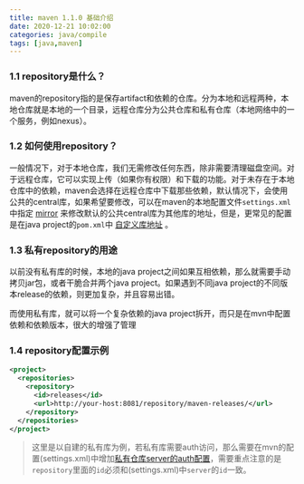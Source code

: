 ```yaml
---
title: maven 1.1.0 基础介绍
date: 2020-12-21 10:02:00
categories: java/compile
tags: [java,maven]
---
```


### 1.1 repository是什么？
maven的repository指的是保存artifact和依赖的仓库。分为本地和远程两种，本地仓库就是本地的一个目录，远程仓库分为公共仓库和私有仓库（本地网络中的一个服务，例如nexus）。

### 1.2 如何使用repository？
一般情况下，对于本地仓库，我们无需修改任何东西，除非需要清理磁盘空间。对于远程仓库，它可以实现上传（如果你有权限）和下载的功能。对于未存在于本地仓库中的依赖，maven会选择在远程仓库中下载那些依赖，默认情况下，会使用公共的central库，如果希望要修改，可以在maven的本地配置文件`settings.xml`中指定 [mirror](https://maven.apache.org/guides/mini/guide-mirror-settings.html) 来修改默认的公共central库为其他库的地址，但是，更常见的配置是在java project的`pom.xml`中 [自定义库地址](https://maven.apache.org/guides/mini/guide-multiple-repositories.html)  。

### 1.3 私有repository的用途
以前没有私有库的时候，本地的java project之间如果互相依赖，那么就需要手动拷贝jar包，或者干脆合并两个java project。如果遇到不同java project的不同版本release的依赖，则更加复杂，并且容易出错。

而使用私有库，就可以将一个复杂依赖的java project拆开，而只是在mvn中配置依赖和依赖版本，很大的增强了管理

### 1.4 repository配置示例
``` xml
<project>
  <repositories>
    <repository>
      <id>releases</id>
      <url>http://your-host:8081/repository/maven-releases/</url>
    </repository>
  </repositories>
</project>
```
> 这里是以自建的私有库为例，若私有库需要auth访问，那么需要在mvn的配置(settings.xml)中增加[私有仓库server的auth配置](/java/compile/maven_1.2.0_nexus.html)，需要重点注意的是`repository`里面的`id`必须和(settings.xml)中`server`的`id`一致。